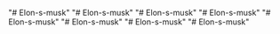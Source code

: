 "# Elon-s-musk" 
"# Elon-s-musk" 
"# Elon-s-musk" 
"# Elon-s-musk" 
"# Elon-s-musk" 
"# Elon-s-musk" 
"# Elon-s-musk" 
"# Elon-s-musk" 
